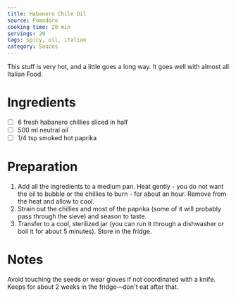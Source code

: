 ```yaml
---
title: Habanero Chile Oil
source: Pomodoro
cooking time: 20 min
servings: 20
tags: spicy, oil, italian
category: Sauces
---
```


This stuff is very hot, and a little goes a long way. It goes well with almost all Italian Food.

Ingredients
===========

* [ ] 6 fresh habanero chillies sliced in half
* [ ] 500 ml neutral oil
* [ ] 1/4 tsp smoked hot paprika

Preparation
===========
1. Add all the ingredients to a medium pan. Heat gently - you do not want the oil to bubble or the chillies to burn - for about an hour. Remove from the heat and allow to cool.
2. Strain out the chillies and most of the paprika (some of it will probably pass through the sieve) and season to taste.
3. Transfer to a cool, sterilized jar (you can run it through a dishwasher or boil it for about 5 minutes). Store in the fridge.

Notes
=====

Avoid touching the seeds or wear gloves if not coordinated with a knife.
Keeps for about 2 weeks in the fridge—don't eat after that.
